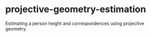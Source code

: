 # projective-geometry-estimation
Estimating a person height and correspondences using projective geometry.
